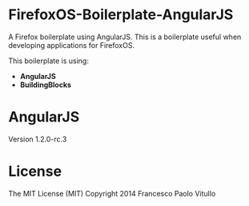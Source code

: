 FirefoxOS-Boilerplate-AngularJS
=============================

A Firefox boilerplate using AngularJS. This is a boilerplate useful when developing applications for FirefoxOS.

This boilerplate is using:
<ul>
<li><strong>AngularJS</strong></li>
<li><strong>BuildingBlocks</strong></li>
</ul>

<h1>AngularJS</h1>
Version 1.2.0-rc.3

<h1>License</h1>
The MIT License (MIT)
Copyright 2014 Francesco Paolo Vitullo


